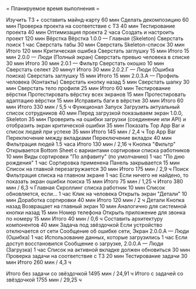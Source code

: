 
= Планируемое время выполнения =

Изучить ТЗ + составить майнд-карту
	60 мин
Сделать декомпозицию
	60 мин
Проверка проекта на соответствие с ТЗ
	40 мин
Тестирование проекта
	40 мин
Оптимизация проекта
	2 часа
Создать и настроить проект
	120 мин
Вёрстка
	Вёрстка 1.0.0 — Главная (Skeleton)
		Сверстать поиск
			1 час
		Сверстать табы
			30 мин
		Сверстать Skeleton-список
			30 мин
		Итого 120 мин
	Критическая ошибка
		Сверстать заглушку
			15 мин
		Итого 15 мин
	2.0.0 — Люди (Полный экран)
		Сверстать превью человека в списке
			30 мин
		Итого 30 мин
	2.0.1 — Фильтр
		Сверстать окошко
			10 мин
		Сверстать селект
			20 минут
		Итого 30 мин
	2.0.2.Г — Люди (Ошибка поиска)
		Сверстать заглушку
			15 мин
		Итого 15 мин
	2.0.3.А — Профиль человека (Контакты)
		Сверстать кнопку назад
			5 мин
		Сверстать шапку
			30 мин
		Сверстать тело профиля
			25 мин
		Итого 60 мин
	Тестирование вёрстки
		Протестировать вёрстку всех экранов
			15 мин
		Протестировать адаптацию вёрстки
			15 мин
		Исправить баги в вёрстке
			30 мин
		Итого 60 мин
	Итого 330 мин / 5,5 ч
Функционал
	Запуск
		Загрузить актуальный список сотрудников
			40 мин
		Перед загрузкой показываем экран 1.0.0, Skeleton
			35 мин
		Проверить на ошибки загрузки (соединение или API) и отобразить экран критической ошибки
			35 мин
		Показать Top App Bar и список людей при успехе
			35 мин
		Итого 145 мин / 2,4 ч
	Top App Bar
		Переключение между вкладками
			Переключение вкладок
				40 мин
			Фильтрация людей
				1.5 часа
			Итого 130 мин / 2,16 ч
		Кнопка "Фильтр"
			Открывается Bottom Sheet с вариантами сортировки списка работников
				10 мин
			Виды сортировки
				"По алфавиту" (по умолчанию)
					1 час
				"По дню рождения"
					1 час
			Сортировка применена
				Панель закрывается
					15 мин
				Список на главной перезагружается
					30 мин
			Итого 175 мин / 2,9 ч
		Поиск
			Фильтрация списка на главном экране
				1 час
			Если ничего не найдено, то показать экран ошибки поиска
				15 мин
			Итого 75 мин / 1,25 ч
		Итого 380 мин / 6,3 ч
	Главная
		Скроллинг списка работник
			10 мин
		Список обновляется, если...
			1 час
		Клик на человека
			Открыть экран "Детали"
				10 мин
		Доработка сортировки
			40 мин
		Итого 120 мин / 2 ч
	Детали
		Кнопка назад
			Возвращает на главный экран
				10 мин
			Аналогично для системной кнопки назад
				15 мин
		Номер телефона
			Открыть приложение для звонка по номеру
				15 мин
		Итого 40 мин / 0,6 ч
Составить архитектуру компонентов
	40 мин
Задача под звёздочкой
	Если устройство отключается от сети
		Сообщение об ошибке сети, Экран 2.0.0.А — Люди (Ошибка)
			1 час
		Использование данных, которые загрузились
			1 час
	Если доступ восстановился
		Сообщение о загрузке, 2.0.0.А — Люди (Загрузка)
			1 час
		Список на активной вкладке должен обновиться
			30 мин
	Проверка задачи на соответствие с ТЗ
		20 мин
	Тестирование задачи
		30 мин
	Итого 260 мин / 4,3 ч

Итого без задачи со звёздочкой 1495 мин / 24,91 ч
Итого с задачей со звёздочкой 1755 мин / 29,25 ч